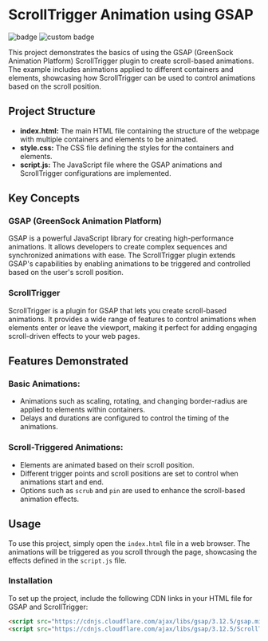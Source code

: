 
# ScrollTrigger Animation using GSAP

![badge](https://img.shields.io/badge/GSAP-3.12.5-brightgreen)
![custom badge](https://img.shields.io/badge/GSAP-ScrollTrigger-blue)


This project demonstrates the basics of using the GSAP (GreenSock Animation Platform) ScrollTrigger plugin to create scroll-based animations. The example includes animations applied to different containers and elements, showcasing how ScrollTrigger can be used to control animations based on the scroll position.

## Project Structure

- **index.html:** The main HTML file containing the structure of the webpage with multiple containers and elements to be animated.
- **style.css:** The CSS file defining the styles for the containers and elements.
- **script.js:** The JavaScript file where the GSAP animations and ScrollTrigger configurations are implemented.

## Key Concepts

### GSAP (GreenSock Animation Platform)

GSAP is a powerful JavaScript library for creating high-performance animations. It allows developers to create complex sequences and synchronized animations with ease. The ScrollTrigger plugin extends GSAP's capabilities by enabling animations to be triggered and controlled based on the user's scroll position.

### ScrollTrigger

ScrollTrigger is a plugin for GSAP that lets you create scroll-based animations. It provides a wide range of features to control animations when elements enter or leave the viewport, making it perfect for adding engaging scroll-driven effects to your web pages.

## Features Demonstrated

### Basic Animations:

- Animations such as scaling, rotating, and changing border-radius are applied to elements within containers.
- Delays and durations are configured to control the timing of the animations.

### Scroll-Triggered Animations:

- Elements are animated based on their scroll position.
- Different trigger points and scroll positions are set to control when animations start and end.
- Options such as `scrub` and `pin` are used to enhance the scroll-based animation effects.

## Usage

To use this project, simply open the `index.html` file in a web browser. The animations will be triggered as you scroll through the page, showcasing the effects defined in the `script.js` file.

### Installation

To set up the project, include the following CDN links in your HTML file for GSAP and ScrollTrigger:

```html
<script src="https://cdnjs.cloudflare.com/ajax/libs/gsap/3.12.5/gsap.min.js" crossorigin="anonymous"></script>
<script src="https://cdnjs.cloudflare.com/ajax/libs/gsap/3.12.5/ScrollTrigger.min.js" crossorigin="anonymous"></script>
